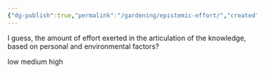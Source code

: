 ```yaml
---
{"dg-publish":true,"permalink":"/gardening/epistemic-effort/","created":"2024-07-22T14:37:04.548+08:00","updated":"2024-07-23T10:50:15.149+08:00"}
---
```



I guess, the amount of effort exerted in the articulation of the knowledge, based on personal and environmental factors?

low
medium 
high